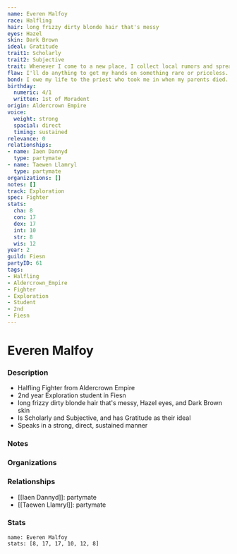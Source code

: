 ```yaml
---
name: Everen Malfoy
race: Halfling
hair: long frizzy dirty blonde hair that's messy
eyes: Hazel
skin: Dark Brown
ideal: Gratitude
trait1: Scholarly
trait2: Subjective
trait: Whenever I come to a new place, I collect local rumors and spread gossip.
flaw: I'll do anything to get my hands on something rare or priceless.
bond: I owe my life to the priest who took me in when my parents died.
birthday:
  numeric: 4/1
  written: 1st of Moradent
origin: Aldercrown Empire
voice:
  weight: strong
  spacial: direct
  timing: sustained
relevance: 0
relationships:
- name: Iaen Dannyd
  type: partymate
- name: Taewen Llamryl
  type: partymate
organizations: []
notes: []
track: Exploration
spec: Fighter
stats:
  cha: 8
  con: 17
  dex: 17
  int: 10
  str: 8
  wis: 12
year: 2
guild: Fiesn
partyID: 61
tags:
- Halfling
- Aldercrown_Empire
- Fighter
- Exploration
- Student
- 2nd
- Fiesn
---
```

# Everen Malfoy
### Description
- Halfling Fighter from Aldercrown Empire
- 2nd year Exploration student in Fiesn
- long frizzy dirty blonde hair that's messy, Hazel eyes, and Dark Brown skin
- Is Scholarly and Subjective, and has Gratitude as their ideal
- Speaks in a strong, direct, sustained manner

### Notes

### Organizations

### Relationships
- [[Iaen Dannyd]]: partymate
- [[Taewen Llamryl]]: partymate

### Stats
```statblock
name: Everen Malfoy
stats: [8, 17, 17, 10, 12, 8]
```